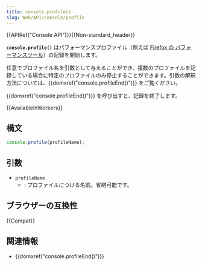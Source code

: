 ```yaml
---
title: console.profile()
slug: Web/API/console/profile
---
```

{{APIRef("Console API")}}{{Non-standard_header}}

**`console.profile()`** はパフォーマンスプロファイル（例えば [Firefox の パフォーマンスツール](/ja/docs/Tools/Performance)）の記録を開始します。

任意でプロファイル名を引数として与えることができ、複数のプロファイルを記録している場合に特定のプロファイルのみ停止することができます。引数の解釈方法については、{{domxref("console.profileEnd()")}} をご覧ください。

{{domxref("console.profileEnd()")}} を呼び出すと、記録を終了します。

{{AvailableInWorkers}}

## 構文

```js
console.profile(profileName);
```

## 引数

- `profileName`
  - : プロファイルにつける名前。省略可能です。

## ブラウザーの互換性

{{Compat}}

## 関連情報

- {{domxref("console.profileEnd()")}}
